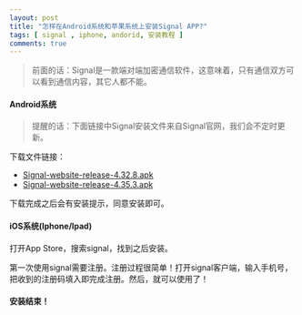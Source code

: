 ```yaml
---
layout: post
title: "怎样在Android系统和苹果系统上安装Signal APP?"
tags: [ signal , iphone, andorid, 安装教程 ]
comments: true
---
```


> 前面的话：Signal是一款端对端加密通信软件，这意味着，只有通信双方可以看到通信内容，其它人都不能。

#### Android系统

> 提醒的话：下面链接中Signal安装文件来自Signal官网，我们会不定时更新。

下载文件链接：

- [Signal-website-release-4.32.8.apk][2]
- [Signal-website-release-4.35.3.apk][3]

下载完成之后会有安装提示，同意安装即可。

#### iOS系统(Iphone/Ipad)

打开App Store，搜索signal，找到之后安装。

第一次使用signal需要注册。注册过程很简单！打开signal客户端，输入手机号，把收到的注册码填入即完成注册。然后，就可以使用了！

#### 安装结束！

[2]:<https://w8.undervineyard.com/Signal-website-release-4.32.8.apk>
[3]:<https://w8.undervineyard.com/Signal-website-release-4.35.3.apk>